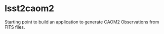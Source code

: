 # lsst2caom2
Starting point to build an application to generate CAOM2 Observations from FITS files.
